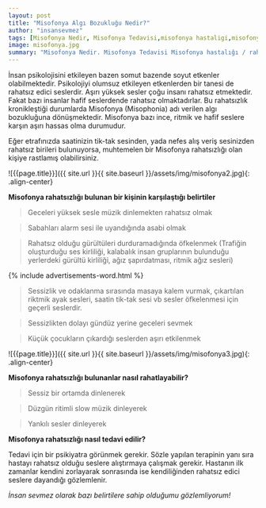```yaml
---
layout: post
title: "Misofonya Algı Bozukluğu Nedir?"
author: "insansevmez"
tags: [Misofonya Nedir, Misofonya Tedavisi,misofonya hastaligi,misofonya rahatsizligi,algı bozuklugu,asabiyet,yuksek sesler,insansevmez]
image: misofonya.jpg
summary: "Misofonya Nedir. Misofonya Tedavisi Misofonya hastalığı / rahatsızlığı bulunan bir kişinin karşılaştığı belirtiler. Misofonya hastalığı / rahatsızlığı bulunanlar nasıl rahatlayabilir? Misofonya hastalığı / rahatsızlığı nasıl tedavi edilir? Geceleri yüksek sesle müzik dinlemekten rahatsız olmak Sabahları alarm sesi ile uyandığında asabi olmak Küçük çocukların çıkardığı seslerden aşırı etkilenmek Trafiğin oluşturduğu ses kirliliği"
---
```


İnsan psikolojisini etkileyen bazen somut bazende soyut etkenler olabilmektedir. Psikolojiyi olumsuz etkileyen etkenlerden bir tanesi de rahatsız edici seslerdir. Aşırı yüksek sesler çoğu insanı rahatsız etmektedir. Fakat bazı insanlar hafif seslerdende rahatsız olmaktadırlar. Bu rahatsızlık kronikleştiği durumlarda Misofonya (Misophonia) adı verilen algı bozukluğuna dönüşmektedir. Misofonya bazı ince, ritmik ve hafif seslere karşın aşırı hassas olma durumudur.

Eğer etrafınızda saatinizin tik-tak sesinden, yada nefes alış veriş sesinizden rahatsız birileri bulunuyorsa, muhtemelen bir Misofonya rahatsızlığı olan kişiye rastlamış olabilirsiniz.

![{{page.title}}]({{ site.url }}{{ site.baseurl }}/assets/img/misofonya2.jpg){: .align-center}

**Misofonya rahatsızlığı bulunan bir kişinin karşılaştığı belirtiler**

>Geceleri yüksek sesle müzik dinlemekten rahatsız olmak

>Sabahları alarm sesi ile uyandığında asabi olmak

>Rahatsız olduğu gürültüleri durduramadığında öfkelenmek (Trafiğin oluşturduğu ses kirliliği, kalabalık insan gruplarının bulunduğu yerlerdeki gürültü kirliliği, ağız şapırdatması, ritmik ağız sesleri)

{% include advertisements-word.html %}

>Sessizlik ve odaklanma sırasında masaya kalem vurmak, çıkartılan riktmik ayak sesleri, saatin tik-tak sesi vb sesler öfkelenmesi için geçerli seslerdir.

>Sessizlikten dolayı gündüz yerine geceleri sevmek

>Küçük çocukların çıkardığı seslerden aşırı etkilenmek

![{{page.title}}]({{ site.url }}{{ site.baseurl }}/assets/img/misofonya3.jpg){: .align-center}

**Misofonya rahatsızlığı bulunanlar nasıl rahatlayabilir?**

>Sessiz bir ortamda dinlenerek

>Düzgün ritimli slow müzik dinleyerek

>Yankılı sesler dinleyerek

**Misofonya rahatsızlığı nasıl tedavi edilir?**

Tedavi için bir psikiyatra görünmek gerekir. Sözle yapılan terapinin yanı sıra hastayı rahatsız olduğu seslere alıştırmaya çalışmak gerekir. Hastanın ilk zamanlar kendini zorlayarak sonrasında ise kendiliğinden rahatsız edici seslere dayandığı gözlemlenir.



*İnsan sevmez olarak bazı belirtilere sahip olduğumu gözlemliyorum!*   